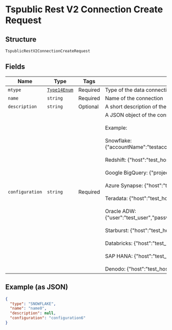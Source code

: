 
# Tspublic Rest V2 Connection Create Request

## Structure

`TspublicRestV2ConnectionCreateRequest`

## Fields

| Name | Type | Tags | Description |
|  --- | --- | --- | --- |
| `mtype` | [`Type14Enum`](../../doc/models/type-14-enum.md) | Required | Type of the data connection. |
| `name` | `string` | Required | Name of the connection |
| `description` | `string` | Optional | A short description of the connection. |
| `configuration` | `string` | Required | A JSON object of the connection metadata. The metadata must include configuration attributes required to create the connection.<br><br>Example:<br><br>Snowflake: {"accountName":"testaccount","user":"test_user","password":"test_pwd","role":"test_role","warehouse":"test_wh","database":"test_db"}<br><br>Redshift: {"host":"test_host","port":"1234","user":"test_user","password":"test_pwd","database":"test_db"}<br><br>Google BigQuery: {"project_id":"test_project","oauth_pvt_key":"test_key"}<br><br>Azure Synapse: {"host":"test_host","port":"1234","user":"test_user","password":"test_pwd","database":"test_db"}<br><br>Teradata: {"host":"test_host","user":"test_user","password":"test_pwd","database":"test_db"}<br><br>Oracle ADW: {"user":"test_user","password":"test_pwd","net_service_name":"test_srvc_name","tns_admin":"test_tns","schema":"test_schema"}<br><br>Starburst: {"host":"test_host","user":"test_user","password":"test_pwd","database":"test_db"}<br><br>Databricks: {"host":"test_host","http_path":"https://test ","user":"test_user","password":"test_pwd"}<br><br>SAP HANA: {"host":"test_host","user":"test_user","password":"test_pwd","database":"test_db"}<br><br>Denodo: {"host":"test_host","port":"1234","user":"test_user","password":"test_pwd"} |

## Example (as JSON)

```json
{
  "type": "SNOWFLAKE",
  "name": "name0",
  "description": null,
  "configuration": "configuration6"
}
```

